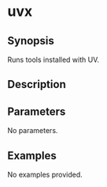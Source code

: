 # uvx

## Synopsis

Runs tools installed with UV.

## Description



## Parameters
No parameters.
## Examples
No examples provided.
